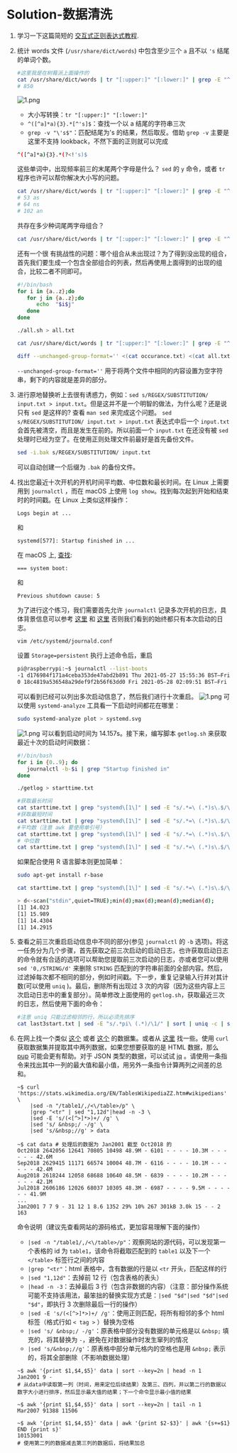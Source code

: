 # Solution-数据清洗

1. 学习一下这篇简短的 [交互式正则表达式教程](https://regexone.com/).
2. 统计 words 文件 (`/usr/share/dict/words`) 中包含至少三个 `a` 且不以 `'s` 结尾的单词个数。

   ```bash
   #这里我是在树莓派上面操作的
   cat /usr/share/dict/words | tr "[:upper:]" "[:lower:]" | grep -E "^([^a]*a){3}.*$" | grep -v "'s$" | wc -l
   # 850
   ```

   ![1.png](images/4/1.png)
   - 大小写转换：`tr "[:upper:]" "[:lower:]"`  
   - `^([^a]*a){3}.*[^'s]$`：查找一个以 a 结尾的字符串三次
   - `grep -v "\'s$"`：匹配结尾为's 的结果，然后取反。借助 `grep -v` 主要是这里不支持 lookback，不然下面的正则就可以完成

   ```bash
   ^([^a]*a){3}.*(?<!'s)$
   ```

   这些单词中，出现频率前三的末尾两个字母是什么？ `sed` 的 `y` 命令，或者 `tr` 程序也许可以帮你解决大小写的问题。

   ```bash
   cat /usr/share/dict/words | tr "[:upper:]" "[:lower:]" | grep -E "^([^a]*a){3}.*$" | grep -v "'s$" | sed -E "s/.*([a-z]{2})$/\1/" | sort | uniq -c | sort | tail -n3
   # 53 as
   # 64 ns
   # 102 an
   ```

   共存在多少种词尾两字母组合？

   ```bash
   cat /usr/share/dict/words | tr "[:upper:]" "[:lower:]" | grep -E "^([^a]*a){3}.*$" | grep -v "'s$" | sed -E "s/.*([a-z]{2})$/\1/" | sort | uniq | wc -l
   ```

   还有一个很 有挑战性的问题：哪个组合从未出现过？为了得到没出现的组合，首先我们要生成一个包含全部组合的列表，然后再使用上面得到的出现的组合，比较二者不同即可。

   ```bash
   #!/bin/bash
   for i in {a..z};do
      for j in {a..z};do
         echo  "$i$j"
      done
   done
   ```

   ```bash
   ./all.sh > all.txt
   ```

   ```bash
   cat /usr/share/dict/words | tr "[:upper:]" "[:lower:]" | grep -E "^([^a]*a){3}.*$" | grep -v "'s$" | sed -E "s/.*([a-z]{2})$/\1/" | sort | uniq > occurance.txt
   ```

   ```bash
   diff --unchanged-group-format='' <(cat occurance.txt) <(cat all.txt) | wc -l
   ```

   `--unchanged-group-format=''` 用于将两个文件中相同的内容设置为空字符串，剩下的内容就是差异的部分。
3. 进行原地替换听上去很有诱惑力，例如：`sed s/REGEX/SUBSTITUTION/ input.txt > input.txt`。但是这并不是一个明智的做法，为什么呢？还是说只有 `sed` 是这样的? 查看 `man sed` 来完成这个问题。  `sed s/REGEX/SUBSTITUTION/ input.txt > input.txt` 表达式中后一个 `input.txt` 会首先被清空，而且是发生在前的。所以前面一个 `input.txt` 在还没有被 `sed` 处理时已经为空了。在使用正则处理文件前最好是首先备份文件。

   ```bash
   sed -i.bak s/REGEX/SUBSTITUTION/ input.txt
   ```

   可以自动创建一个后缀为 `.bak` 的备份文件。
4. 找出您最近十次开机的开机时间平均数、中位数和最长时间。在 Linux 上需要用到 `journalctl` ，而在 macOS 上使用 `log show`。找到每次起到开始和结束时的时间戳。在 Linux 上类似这样操作：

   ```plaintext
   Logs begin at ...
   ```

   和

   ```plaintext
   systemd[577]: Startup finished in ...
   ```

   在 macOS 上, [查找](https://eclecticlight.co/2018/03/21/macos-unified-log-3-finding-your-way/):

   ```plaintext
   === system boot:
   ```

   和

   ```plaintext
   Previous shutdown cause: 5
   ```

   为了进行这个练习，我们需要首先允许 `journalctl` 记录多次开机的日志，具体背景信息可以参考 [这里](https://www.digitalocean.com/community/tutorials/how-to-use-journalctl-to-view-and-manipulate-systemd-logs) 和 [这里](https://askubuntu.com/questions/765315/how-to-find-previous-boot-log-after-ubuntu-16-04-restarts) 否则我们看到的始终都只有本次启动的日志。

   ```bash
   vim /etc/systemd/journald.conf
   ```

   设置 `Storage=persistent` 执行上述命令后，重启

   ```bash
   pi@raspberrypi:~$ journalctl --list-boots
   -1 d176984f171a4ceba353de47abd2b891 Thu 2021-05-27 15:55:36 BST—Fri 2021-05-28 02:09:50 BST
   0 18c4819a536548a29def9f2b56f63dd0 Fri 2021-05-28 02:09:51 BST—Fri 2021-05-28 02:25:50 BST
   ```

   可以看到已经可以列出多次启动信息了，然后我们进行十次重启。
   ![1.png](images/4/2.png)
   可以使用 `systemd-analyze` 工具看一下启动时间都花在哪里：

   ```bash
   sudo systemd-analyze plot > systemd.svg
   ```

   ![1.png](images/4/3.svg)
   可以看到启动时间为 14.157s。接下来，编写脚本 `getlog.sh` 来获取最近十次的启动时间数据：

   ```bash
   #!/bin/bash
   for i in {0..9}; do
      journalctl -b-$i | grep "Startup finished in"
   done
   ```

   ```bash
   ./getlog > starttime.txt
   ```

   ```bash
   #获取最长时间
   cat starttime.txt | grep "systemd\[1\]" | sed -E "s/.*=\ (.*)s\.$/\1/"| sort | tail -n1
   #获取最短时间
   cat starttime.txt | grep "systemd\[1\]" | sed -E "s/.*=\ (.*)s\.$/\1/"| sort -r | tail -n1
   #平均数（注意 awk 要使用单引号）
   cat starttime.txt | grep "systemd\[1\]" | sed -E "s/.*=\ (.*)s\.$/\1/"| paste -sd+ | bc -l | awk '{print $1/10}'
   # 中位数
   cat starttime.txt | grep "systemd\[1\]" | sed -E "s/.*=\ (.*)s\.$/\1/"| sort |paste -sd\  | awk '{print ($5+$6)/2}'
   ```

   如果配合使用 R 语言脚本则更加简单：

   ```bash
   sudo apt-get install r-base
   ```

   ```bash
   cat starttime.txt | grep "systemd\[1\]" | sed -E "s/.*=\ (.*)s\.$/\1/"| sort | R -e 'd<-scan("stdin",quiet=TRUE);min(d);max(d);mean(d);median(d);'
   ```

   ```bash
   > d<-scan("stdin",quiet=TRUE);min(d);max(d);mean(d);median(d);
   [1] 14.023
   [1] 15.989
   [1] 14.4304
   [1] 14.2915
   ```

5. 查看之前三次重启启动信息中不同的部分(参见 `journalctl` 的 `-b` 选项)。将这一任务分为几个步骤，首先获取之前三次启动的启动日志，也许获取启动日志的命令就有合适的选项可以帮助您提取前三次启动的日志，亦或者您可以使用 `sed '0,/STRING/d'` 来删除 `STRING` 匹配到的字符串前面的全部内容。然后，过滤掉每次都不相同的部分，例如时间戳。下一步，重复记录输入行并对其计数(可以使用 `uniq` )。最后，删除所有出现过 3 次的内容（因为这些内容上三次启动日志中的重复部分）。简单修改上面使用的 `getlog.sh`，获取最近三次的日志，然后使用下面的命令：

   ```bash
   #注意 uniq 只能过滤相邻的行，所以必须先排序
   cat last3start.txt | sed -E "s/.*pi\ (.*)/\1/" | sort | uniq -c | sort | awk '$1!=3  { print }'
   ```

6. 在网上找一个类似 [这个](https://stats.wikimedia.org/EN/TablesWikipediaZZ.htm) 或者 [这个](https://ucr.fbi.gov/crime-in-the-u.s/2016/crime-in-the-u.s.-2016/topic-pages/tables/table-1) 的数据集。或者从 [这里](https://www.springboard.com/blog/free-public-data-sets-data-science-project/) 找一些。使用 `curl` 获取数据集并提取其中两列数据，如果您想要获取的是 HTML 数据，那么 [pup](https://github.com/EricChiang/pup) 可能会更有帮助。对于 JSON 类型的数据，可以试试 [jq](https://stedolan.github.io/jq/) 。请使用一条指令来找出其中一列的最大值和最小值，用另外一条指令计算两列之间差的总和。

   ```shell
   ~$ curl 'https://stats.wikimedia.org/EN/TablesWikipediaZZ.htm#wikipedians' \
       |sed -n "/table1/,/<\/table>/p" \
       |grep "<tr" | sed "1,12d"|head -n -3 \
       |sed -E 's/(<[^>]*>)+/ /g' \
       |sed 's/ &nbsp;/ -/g' \
       |sed 's/&nbsp;//g' > data
   
   ~$ cat data # 处理后的数据为 Jan2001 截至 Oct2018 的
   Oct2018 2642056 12641 70805 10498 48.9M - 6101 - - - - 10.3M - - - - - - 42.6M 
   Sep2018 2629415 11171 66574 10004 48.7M - 6116 - - - - 10.1M - - - - - - 42.4M 
   Aug2018 2618244 12058 68688 10640 48.5M - 6839 - - - - 10.2M - - - - - - 42.1M 
   Jul2018 2606186 12026 68037 10305 48.3M - 6987 - - - - 9.5M - - - - - - 41.9M 
   ...
   Jan2001 7 7 9 - 31 12 1 8.6 1352 29% 10% 267 301kB 3.0k 15 - - 2 163 
   ```

   命令说明（建议先查看网站的源码格式，更加容易理解下面的操作）

   - `|sed -n "/table1/,/<\/table>/p"`：观察网站的源代码，可以发现第一个表格的 id 为 `table1`，该命令将截取匹配到的 `table1` 以及下一个 `</table>` 标签行之间的内容
   - `|grep "<tr"`：html 表格中，含有数据的行是以 `<tr` 开头，匹配这样的行
   - `|sed "1,12d"`：去掉前 12 行（包含表格的表头）
   - `|head -n -3`：去掉最后 3 行（包含非数据的内容）（注意：部分操作系统可能不支持该用法，最笨拙的替换实现方式是：`|sed "$d"|sed "$d"|sed "$d"`，即执行 3 次删除最后一行的操作）
   - `|sed -E 's/(<[^>]*>)+/ /g'`：使用正则匹配，将所有相邻的多个 html 标签（格式行如 `< tag >` ）替换为空格
   - `|sed 's/ &nbsp;/ -/g'`：原表格中部分没有数据的单元格是以 `&nbsp;` 填充的，将其替换为 `-`，避免在对数据操作时发生窜列的情况
   - `|sed 's/&nbsp;//g'`：原表格中部分单元格内的空格也是用 `&nbsp;` 表示的，将其全部删除（不影响数据处理）

   ```shell
   ~$ awk '{print $1,$4,$5}' data | sort --key=2n | head -n 1
   Jan2001 9 -
   # 从data中读取第一列（时间，用来定位后续结果）及第三、四列，并以第二行的数据以数字大小进行排序，然后显示最大值的结果；下一个命令显示最小值的结果

   ~$ awk '{print $1,$4,$5}' data | sort --key=2n | tail -n 1
   Mar2007 91388 11506

   ~$ awk '{print $1,$4,$5}' data | awk '{print $2-$3}' | awk '{s+=$1} END {print s}'
   10153001
   # 使用第二列的数据减去第三列的数据后，将结果加总
   ```
